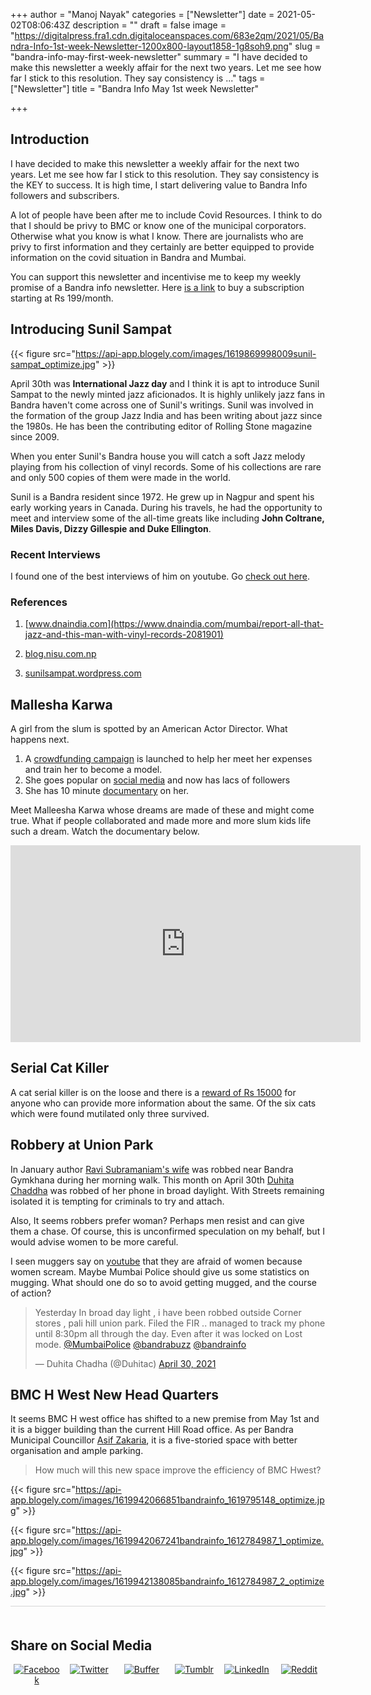 +++
author = "Manoj Nayak"
categories = ["Newsletter"]
date = 2021-05-02T08:06:43Z
description = ""
draft = false
image = "https://digitalpress.fra1.cdn.digitaloceanspaces.com/683e2qm/2021/05/Bandra-Info-1st-week-Newsletter-1200x800-layout1858-1g8soh9.png"
slug = "bandra-info-may-first-week-newsletter"
summary = "I have decided to make this newsletter a weekly affair for the next two years. Let me see how far I stick to this resolution. They say consistency is ..."
tags = ["Newsletter"]
title = "Bandra Info May 1st week Newsletter"

+++


<h2 id="introduction_1">Introduction</h2>

I have decided to make this newsletter a weekly affair for the next two years. Let me see how far I stick to this resolution. They say consistency is the KEY to success. It is high time, I start delivering value to Bandra Info followers and subscribers.

A lot of people have been after me to include Covid Resources. I think to do that I should be privy to BMC or know one of the municipal corporators. Otherwise what you know is what I know. There are journalists who are privy to first information and they certainly are better equipped to provide information on the covid situation in Bandra and Mumbai.

You can support this newsletter and incentivise me to keep my weekly promise of a Bandra info newsletter. Here [is a link](bandra.info/#/portal) to buy a subscription starting at Rs 199/month.

<h2 id="introducing-sunil-sampat_2">Introducing Sunil Sampat</h2>

{{< figure src="https://api-app.blogely.com/images/1619869998009sunil-sampat_optimize.jpg" >}}

April 30th was **International Jazz day** and I think it is apt to introduce Sunil Sampat to the newly minted jazz aficionados. It is highly unlikely jazz fans in Bandra haven't come across one of Sunil's writings. Sunil was involved in the formation of the group Jazz India and has been writing about jazz since the 1980s. He has been the contributing editor of Rolling Stone magazine since 2009.

When you enter Sunil's Bandra house you will catch a soft Jazz melody playing from his collection of vinyl records. Some of his collections are rare and only 500 copies of them were made in the world.

Sunil is a Bandra resident since 1972. He grew up in Nagpur and spent his early working years in Canada. During his travels, he had the opportunity to meet and interview some of the all-time greats like including **John Coltrane, Miles Davis, Dizzy Gillespie and Duke Ellington**.

### Recent Interviews

I found one of the best interviews of him on youtube. Go [check out here](https://www.youtube.com/watch?v=9vN1oWk9KfQ).

### References

1. [www.dnaindia.com](https://www.dnaindia.com/mumbai/report-all-that-jazz-and-this-man-with-vinyl-records-2081901)

2. [blog.nisu.com.np](http://blog.nisu.com.np/2017/04/blog-post_501.html)

3. [sunilsampat.wordpress.com](https://sunilsampat.wordpress.com/about/)

<h2 id="mallesha-karwa_3">Mallesha Karwa</h2>

A girl from the slum is spotted by an American Actor Director. What happens next.

1. A [crowdfunding campaign](http://gofundme.com/helpmaleesha) is launched to help her meet her expenses and train her to become a model.
2. She goes popular on [social media](https://www.instagram.com/maleeshakharwa) and now has lacs of followers
3. She has 10 minute [documentary](https://www.youtube.com/watch?v=NzSAtbRd52Y&feature=youtu.be) on her.

Meet Malleesha Karwa whose dreams are made of these and might come true. What if people collaborated and made more and more slum kids life such a dream. Watch the documentary below.

<iframe width="560" height="315" src="https://www.youtube.com/embed/NzSAtbRd52Y" title="YouTube video player" frameborder="0" allow="accelerometer; autoplay; clipboard-write; encrypted-media; gyroscope; picture-in-picture" allowfullscreen=""></iframe>

<h2 id="serial-cat-killer_4">Serial Cat Killer</h2>

A cat serial killer is on the loose and there is a [reward of Rs 15000](https://www.hindustantimes.com/cities/mumbai-news/mumbai-activists-offer-15-000-reward-for-info-on-animal-attackers-101619376547190.html) for anyone who can provide more information about the same.  Of the six cats which were found mutilated only three survived.

<h2 id="robbery-at-union-park_5">Robbery at Union Park</h2>

In January author [Ravi Subramaniam's wife](https://twitter.com/subramanianravi/status/1354990453461045250?lang=bg) was robbed near Bandra Gymkhana during her morning walk. This month on April 30th [Duhita Chaddha](https://twitter.com/Duhitac/status/1387991316693409793?s=20) was robbed of her phone in broad daylight.  With Streets remaining isolated it is tempting for criminals to try and attach.

Also, It seems robbers prefer woman? Perhaps men resist and can give them a chase. Of course, this is unconfirmed speculation on my behalf, but I would advise women to be more careful.

I seen muggers say on [youtube](https://www.youtube.com/watch?v=iHFKKewlnwU) that they are afraid of women because women scream. Maybe Mumbai Police should give us some statistics on mugging. What should one do so to avoid getting mugged, and the course of action?

<blockquote class="twitter-tweet"><p lang="en" dir="ltr">Yesterday In broad day light , i have been robbed outside Corner stores , pali hill union park. Filed the FIR .. managed to track my phone until 8:30pm all through the day. Even after it was locked on Lost mode. <a href="https://twitter.com/MumbaiPolice?ref_src=twsrc%5Etfw">@MumbaiPolice</a> <a href="https://twitter.com/bandrabuzz?ref_src=twsrc%5Etfw">@bandrabuzz</a> <a href="https://twitter.com/bandrainfo?ref_src=twsrc%5Etfw">@bandrainfo</a></p>&mdash; Duhita Chadha (@Duhitac) <a href="https://twitter.com/Duhitac/status/1387991316693409793?ref_src=twsrc%5Etfw">April 30, 2021</a></blockquote>
<script async src="https://platform.twitter.com/widgets.js" charset="utf-8"></script>

<h2 id="bmc-h-west-new-head-quarters_6">BMC H West New Head Quarters </h2>

It seems BMC H west office has shifted to a new premise from May 1st and it is a bigger building than the current Hill Road office.  As per Bandra Municipal Councillor [Asif Zakaria](https://twitter.com/asif_zakaria/status/1388441510018908161?s=12), it is a five-storied space with better organisation and ample parking.

> How much will this new space improve the efficiency of BMC Hwest?

{{< figure src="https://api-app.blogely.com/images/1619942066851bandrainfo_1619795148_optimize.jpg" >}}

{{< figure src="https://api-app.blogely.com/images/1619942067241bandrainfo_1612784987_1_optimize.jpg" >}}

{{< figure src="https://api-app.blogely.com/images/1619942138085bandrainfo_1612784987_2_optimize.jpg" >}}

<div style="border-top: 1px solid #D6D6D6;height: 20px;"></div>
<h2 style="width: 100%;display: block;">Share on Social Media</h2>
<p></p>
<div id="rel_posts" style="display: flex;width: 100%;height: 77px;"><div class="rel_post" style="margin-left: 1%;margin-right: 1%;text-align: center;max-width: 31%;max-height: 77px;width: 100%;"><a href="https://www.facebook.com/sharer.php?u=https://bandra.info/Bandra-info-May-first-week-newsletter" target="_blank"><img style="max-height: 77px;" src="https://blogely.s3-us-west-2.amazonaws.com/share_icons_set/share_facebook.svg" alt="Facebook"></a></div><div class="rel_post" style="margin-left: 1%;margin-right: 1%;text-align: center;max-width: 31%;max-height: 77px;width: 100%;"><a href="https://twitter.com/intent/tweet?url=https://bandra.info/Bandra-info-May-first-week-newsletter" target="_blank"><img style="max-height: 77px;" src="https://blogely.s3-us-west-2.amazonaws.com/share_icons_set/share_twitter.svg" alt="Twitter"></a></div><div class="rel_post" style="margin-left: 1%;margin-right: 1%;text-align: center;max-width: 31%;max-height: 77px;width: 100%;"><a href="https://buffer.com/add?url=https://bandra.info/Bandra-info-May-first-week-newsletter" target="_blank"><img style="max-height: 77px;" src="https://blogely.s3-us-west-2.amazonaws.com/share_icons_set/share_buffer.svg" alt="Buffer"></a></div><div class="rel_post" style="margin-left: 1%;margin-right: 1%;text-align: center;max-width: 31%;max-height: 77px;width: 100%;"><a href="https://www.tumblr.com/widgets/share/tool?canonicalUrl=https://bandra.info/Bandra-info-May-first-week-newsletter" target="_blank"><img style="max-height: 77px;" src="https://blogely.s3-us-west-2.amazonaws.com/share_icons_set/share_tumblr.svg" alt="Tumblr"></a></div><div class="rel_post" style="margin-left: 1%;margin-right: 1%;text-align: center;max-width: 31%;max-height: 77px;width: 100%;"><a href="https://www.linkedin.com/shareArticle?url=https://bandra.info/Bandra-info-May-first-week-newsletter" target="_blank"><img style="max-height: 77px;" src="https://blogely.s3-us-west-2.amazonaws.com/share_icons_set/share_linkedin.svg" alt="LinkedIn"></a></div><div class="rel_post" style="margin-left: 1%;margin-right: 1%;text-align: center;max-width: 31%;max-height: 77px;width: 100%;"><a href="https://reddit.com/submit?url=https://bandra.info/Bandra-info-May-first-week-newsletter" target="_blank"><img style="max-height: 77px;" src="https://blogely.s3-us-west-2.amazonaws.com/share_icons_set/share_reddit.svg" alt="Reddit"></a></div></div>

